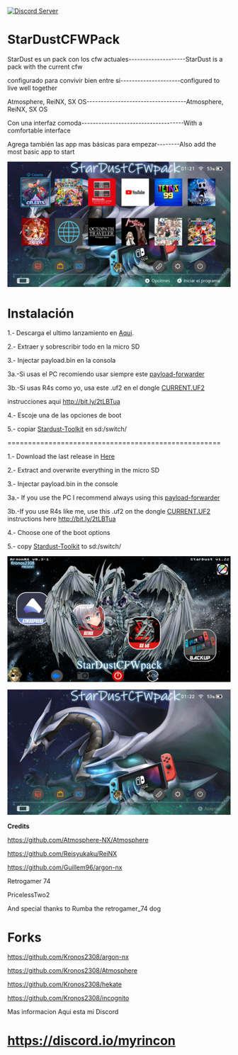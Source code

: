 <a href="https://discord.io/myrincon"><img src="https://discordapp.com/api/guilds/516631805621960704/embed.png" alt="Discord Server" /></a>
# StarDustCFWPack

StarDust es un pack con los cfw actuales--------------------StarDust is a pack with the current cfw      

configurado para convivir bien entre si---------------------configured to live well together        

Atmosphere, ReiNX, SX OS-----------------------------------Atmosphere, ReiNX, SX OS

Con una interfaz comoda------------------------------------With a comfortable interface

Agrega también las app mas básicas para empezar--------Also add the most basic app to start

![alt text](borrame/home2.jpg)

Instalación
=============
1.- Descarga el ultimo lanzamiento en [Aqui](https://github.com/Kronos2308/StarDustCFWPack/releases/latest).

2.- Extraer y sobrescribir todo en la micro SD

3.- Injectar payload.bin en la consola 

  3a.-Si usas el PC recomiendo usar siempre este [payload-forwarder](https://github.com/Kronos2308/StarDustCFWPack/blob/master/borrame/Payload-Forwarder.bin?raw=true)

  3b.-Si usas R4s como yo, usa este .uf2 en el dongle [CURRENT.UF2](https://github.com/Kronos2308/StarDustCFWPack/blob/master/borrame/CURRENT.UF2?raw=true)
  
  instrucciones aqui http://bit.ly/2tLBTua


4.- Escoje una de las opciones de boot 

5.- copiar [Stardust-Toolkit](https://github.com/Kronos2308/StarDust-Toolkit/releases) en sd:/switch/

====================================================

1.- Download the last release in [Here](https://github.com/Kronos2308/StarDustCFWPack/releases/latest)

2.- Extract and overwrite everything in the micro SD

3.- Injectar payload.bin in the console

  3a.- If you use the PC I recommend always using this [payload-forwarder](https://github.com/Kronos2308/StarDustCFWPack/blob/master/borrame/Payload-Forwarder.bin?raw=true)

  3b.-If you use R4s like me, use this .uf2 on the dongle [CURRENT.UF2](https://github.com/Kronos2308/StarDustCFWPack/blob/master/borrame/CURRENT.UF2?raw=true)
  instructions here http://bit.ly/2tLBTua


4.- Choose one of the boot options

5.- copy [Stardust-Toolkit](https://github.com/Kronos2308/StarDust-Toolkit/releases) to sd:/switch/ 



![alt text](borrame/screenshot.png)

![alt text](borrame/home1.jpg)

**Credits**

https://github.com/Atmosphere-NX/Atmosphere

https://github.com/Reisyukaku/ReiNX

https://github.com/Guillem96/argon-nx

Retrogamer 74

PricelessTwo2

And special thanks to Rumba the retrogamer_74 dog

# Forks

https://github.com/Kronos2308/argon-nx

https://github.com/Kronos2308/Atmosphere

https://github.com/Kronos2308/hekate

https://github.com/Kronos2308/incognito


Mas informacion Aqui esta mi Discord

# https://discord.io/myrincon




